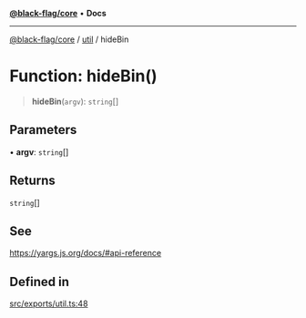 [**@black-flag/core**](../../README.md) • **Docs**

***

[@black-flag/core](../../README.md) / [util](../README.md) / hideBin

# Function: hideBin()

> **hideBin**(`argv`): `string`[]

## Parameters

• **argv**: `string`[]

## Returns

`string`[]

## See

https://yargs.js.org/docs/#api-reference

## Defined in

[src/exports/util.ts:48](https://github.com/Xunnamius/black-flag/blob/96ce293f8a136c82839c1e658d19dc9a2441c0ab/src/exports/util.ts#L48)
